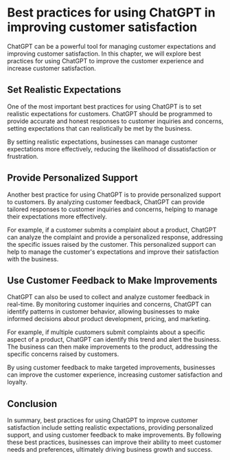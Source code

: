 Best practices for using ChatGPT in improving customer satisfaction
==========================================================================================================================

ChatGPT can be a powerful tool for managing customer expectations and improving customer satisfaction. In this chapter, we will explore best practices for using ChatGPT to improve the customer experience and increase customer satisfaction.

Set Realistic Expectations
--------------------------

One of the most important best practices for using ChatGPT is to set realistic expectations for customers. ChatGPT should be programmed to provide accurate and honest responses to customer inquiries and concerns, setting expectations that can realistically be met by the business.

By setting realistic expectations, businesses can manage customer expectations more effectively, reducing the likelihood of dissatisfaction or frustration.

Provide Personalized Support
----------------------------

Another best practice for using ChatGPT is to provide personalized support to customers. By analyzing customer feedback, ChatGPT can provide tailored responses to customer inquiries and concerns, helping to manage their expectations more effectively.

For example, if a customer submits a complaint about a product, ChatGPT can analyze the complaint and provide a personalized response, addressing the specific issues raised by the customer. This personalized support can help to manage the customer's expectations and improve their satisfaction with the business.

Use Customer Feedback to Make Improvements
------------------------------------------

ChatGPT can also be used to collect and analyze customer feedback in real-time. By monitoring customer inquiries and concerns, ChatGPT can identify patterns in customer behavior, allowing businesses to make informed decisions about product development, pricing, and marketing.

For example, if multiple customers submit complaints about a specific aspect of a product, ChatGPT can identify this trend and alert the business. The business can then make improvements to the product, addressing the specific concerns raised by customers.

By using customer feedback to make targeted improvements, businesses can improve the customer experience, increasing customer satisfaction and loyalty.

Conclusion
----------

In summary, best practices for using ChatGPT to improve customer satisfaction include setting realistic expectations, providing personalized support, and using customer feedback to make improvements. By following these best practices, businesses can improve their ability to meet customer needs and preferences, ultimately driving business growth and success.
